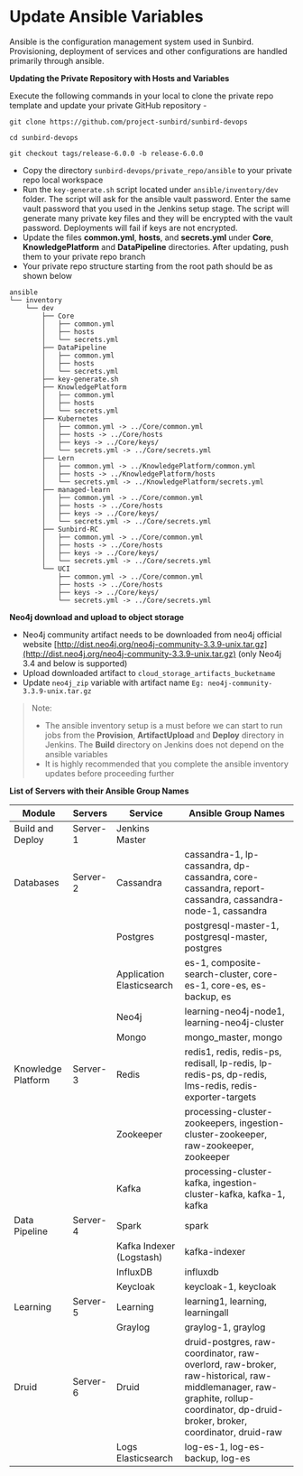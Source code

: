 # Update Ansible Variables

Ansible is the configuration management system used in Sunbird. Provisioning, deployment of services and other configurations are handled primarily through ansible.&#x20;

**Updating the Private Repository with Hosts and Variables**

Execute the following commands in your local to clone the private repo template and update your private GitHub repository -

`git clone https://github.com/project-sunbird/sunbird-devops`

`cd sunbird-devops`

`git checkout tags/release-6.0.0 -b release-6.0.0`

* Copy the directory `sunbird-devops/private_repo/ansible` to your private repo local workspace
* Run the `key-generate.sh` script located under `ansible/inventory/dev` folder. The script will ask for the ansible vault password. Enter the same vault password that you used in the Jenkins setup stage. The script will generate many private key files and they will be encrypted with the vault password. Deployments will fail if keys are not encrypted.
* Update the files **common.yml**, **hosts**, and **secrets.yml** under **Core**, **KnowledgePlatform** and **DataPipeline** directories. After updating, push them to your private repo branch
* Your private repo structure starting from the root path should be as shown below

```
ansible
└── inventory
    └── dev
        ├── Core
        │   ├── common.yml
        │   ├── hosts
        │   └── secrets.yml
        ├── DataPipeline
        │   ├── common.yml
        │   ├── hosts
        │   └── secrets.yml
        ├── key-generate.sh
        ├── KnowledgePlatform
        │   ├── common.yml
        │   ├── hosts
        │   └── secrets.yml
        ├── Kubernetes
        │   ├── common.yml -> ../Core/common.yml
        │   ├── hosts -> ../Core/hosts
        │   ├── keys -> ../Core/keys/
        │   └── secrets.yml -> ../Core/secrets.yml
        ├── Lern
        │   ├── common.yml -> ../KnowledgePlatform/common.yml
        │   ├── hosts -> ../KnowledgePlatform/hosts
        │   └── secrets.yml -> ../KnowledgePlatform/secrets.yml
        ├── managed-learn
        │   ├── common.yml -> ../Core/common.yml
        │   ├── hosts -> ../Core/hosts
        │   ├── keys -> ../Core/keys/
        │   └── secrets.yml -> ../Core/secrets.yml
        ├── Sunbird-RC
        │   ├── common.yml -> ../Core/common.yml
        │   ├── hosts -> ../Core/hosts
        │   ├── keys -> ../Core/keys/
        │   └── secrets.yml -> ../Core/secrets.yml
        └── UCI
            ├── common.yml -> ../Core/common.yml
            ├── hosts -> ../Core/hosts
            ├── keys -> ../Core/keys/
            └── secrets.yml -> ../Core/secrets.yml
```

**Neo4j download and upload to object storage**

* Neo4j community artifact needs to be downloaded from neo4j official website [http://dist.neo4j.org/neo4j-community-3.3.9-unix.tar.gz](http://dist.neo4j.org/neo4j-community-3.3.9-unix.tar.gz) (only Neo4j 3.4 and below is supported)
* Upload downloaded artifact to `cloud_storage_artifacts_bucketname`
* Update `neo4j_zip` variable with artifact name `Eg: neo4j-community-3.3.9-unix.tar.gz`

> Note:
>
> * The ansible inventory setup is a must before we can start to run jobs from the **Provision**, **ArtifactUpload** and **Deploy** directory in Jenkins. The **Build** directory on Jenkins does not depend on the ansible variables
> * It is highly recommended that you complete the ansible inventory updates before proceeding further

**List of Servers with their Ansible Group Names**

| Module             | Servers  | Service                   | Ansible Group Names                                                                                                                                                             |
| ------------------ | -------- | ------------------------- | ------------------------------------------------------------------------------------------------------------------------------------------------------------------------------- |
| Build and Deploy   | Server-1 | Jenkins Master            | ​                                                                                                                                                                               |
| Databases          | Server-2 | Cassandra                 | cassandra-1, lp-cassandra, dp-cassandra, core-cassandra, report-cassandra, cassandra-node-1, cassandra                                                                          |
| ​                  | ​        | Postgres                  | postgresql-master-1, postgresql-master, postgres                                                                                                                                |
| ​                  | ​        | Application Elasticsearch | es-1, composite-search-cluster, core-es-1, core-es, es-backup, es                                                                                                               |
| ​                  | ​        | Neo4j                     | learning-neo4j-node1, learning-neo4j-cluster                                                                                                                                    |
| ​                  | ​        | Mongo                     | mongo\_master, mongo                                                                                                                                                            |
| Knowledge Platform | Server-3 | Redis                     | redis1, redis, redis-ps, redisall, lp-redis, lp-redis-ps, dp-redis, lms-redis, redis-exporter-targets                                                                           |
| ​                  | ​        | Zookeeper                 | processing-cluster-zookeepers, ingestion-cluster-zookeeper, raw-zookeeper, zookeeper                                                                                            |
| ​                  | ​        | Kafka                     | processing-cluster-kafka, ingestion-cluster-kafka, kafka-1, kafka                                                                                                               |
| Data Pipeline      | Server-4 | Spark                     | spark                                                                                                                                                                           |
| ​                  | ​        | Kafka Indexer (Logstash)  | kafka-indexer                                                                                                                                                                   |
| ​                  | ​        | InfluxDB                  | influxdb                                                                                                                                                                        |
| ​                  | ​        | Keycloak                  | keycloak-1, keycloak                                                                                                                                                            |
| Learning           | Server-5 | Learning                  | learning1, learning, learningall                                                                                                                                                |
| ​                  | ​        | Graylog                   | graylog-1, graylog                                                                                                                                                              |
| Druid              | Server-6 | Druid                     | druid-postgres, raw-coordinator, raw-overlord, raw-broker, raw-historical, raw-middlemanager, raw-graphite, rollup-coordinator, dp-druid-broker, broker, coordinator, druid-raw |
| ​                  | ​        | Logs Elasticsearch        | log-es-1, log-es-backup, log-es                                                                                                                                                 |
